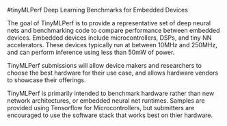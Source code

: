 #tinyMLPerf Deep Learning Benchmarks for Embedded Devices

The goal of TinyMLPerf is to provide a representative set of deep neural nets
and benchmarking code to compare performance between embedded devices. Embedded
devices include microcontrollers, DSPs, and tiny NN accelerators.  These devices
typically run at between 10MHz and 250MHz, and can perform inference using less
than 50mW of power.

TinyMLPerf submissions will allow device makers and researchers to choose the
best hardware for their use case, and allows hardware vendors to showcase their
offerings.

TinyMLPerf is primarily intended to benchmark hardware rather than new network
architectures, or embedded neural net runtimes. Samples are provided using
Tensorflow for Microcontrollers, but submitters are encouraged to use the
software stack that works best on thier hardware.
